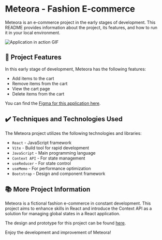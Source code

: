 # Meteora - Fashion E-commerce

Meteora is an e-commerce project in the early stages of development. This README provides information about the project, its features, and how to run it in your local environment.

![Application in action GIF](meteora-app.gif)

## 🔨 Project Features

In this early stage of development, Meteora has the following features:

- Add items to the cart
- Remove items from the cart
- View the cart page
- Delete items from the cart

You can find the [Figma for this application here](https://www.figma.com/file/R5ATrWK1nC44Eyeo6XZXlr/Meteora---Context-API?node-id=2386%3A2430&mode=dev).

## ✔️ Techniques and Technologies Used

The Meteora project utilizes the following technologies and libraries:

- `React` - JavaScript framework
- `Vite` - Build tool for rapid development
- `JavaScript` - Main programming language
- `Context API` - For state management
- `useReducer` - For state control
- `useMemo` - For performance optimization
- `Bootstrap` - Design and component framework


## 📚 More Project Information

Meteora is a fictional fashion e-commerce in constant development. This project aims to enhance skills in React and introduce the Context API as a solution for managing global states in a React application.

The design and prototype for this project can be found [here](https://www.figma.com/file/R5ATrWK1nC44Eyeo6XZXlr/Meteora---Context-API?node-id=2386%3A2430&mode=dev).

Enjoy the development and improvement of Meteora!
